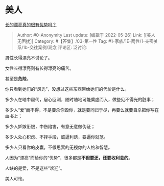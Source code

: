 # 美人
[长的漂亮真的很有优势吗？](https://www.zhihu.com/question/301105442/answer/2502762774)

> Author: #0-Anonymity
> Last update: [编辑于 2022-05-26]
> Link: [[美人无困扰]]
> Category: #【答集】/03-第一性
> Tag: #1-家族/1E-两性/1-亲密关系/1b-交往案例/观念
> 评论区:
> 泛讨论:

男性长得漂亮不讨论了。

女性长得漂亮则有长得漂亮的痛苦。

甚至是**危险**。

你只看到她们的“风光”，没想过这些东西带给她们的代价是什么。

多少人在暗中窥伺，居心叵测，随时随地可能乘虚而入，做些见不得光的脏事；

多少人“爱“而不得，不是要杀你毁你，就是要同归于尽，再要么就要自杀把你写在血书上；

多少人妒嫉衔恨，中伤陷害，有意无意做伪证；

多少人处心积虑、不择手段，威逼利诱，要逼你就范。

多少人只看你的皮囊，不假思索的无视你的人格和智慧。

人因为“漂亮”而给你的“优势”，很多都是**不但要还，还要收利息的**。

人缺的是爱，不是这些“欢迎”。

美人可怜。
